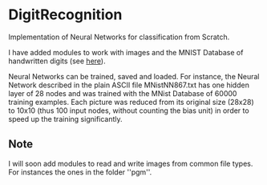 # DigitRecognition
Implementation of Neural Networks for classification from Scratch.

I have added modules to work with images and the MNIST Database of
handwritten digits (see [here](http://yann.lecun.com/exdb/mnist/)).

Neural Networks can be trained, saved and loaded. For instance,
the Neural Network described in the plain ASCII file MNistNN867.txt
has one hidden layer of 28 nodes and
was trained with the MNist Database of 60000 training examples. Each
picture was reduced from its original size (28x28) to 10x10
(thus 100 input nodes, without counting the bias unit) in order
to speed up the training significantly.


## Note

I will soon add modules to read and write images from common file
types. For instances the ones in the folder ''pgm''.
